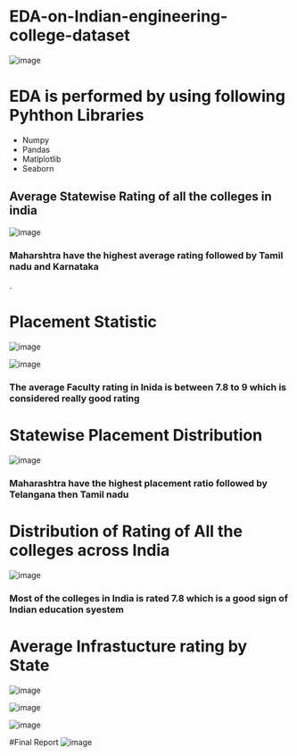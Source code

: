 # EDA-on-Indian-engineering-college-dataset


![image](https://github.com/tawhid1204/EDA-on-Indian-engineering-college-dataset/assets/141393094/af2f9909-b386-4c64-9504-b1249f8817f2)
# EDA is performed by using following Pyhthon Libraries
- Numpy
- Pandas
- Matlplotlib
- Seaborn
## Average Statewise Rating of all the colleges in india  
![image](https://github.com/tawhid1204/EDA-on-Indian-engineering-college-dataset/assets/141393094/de6d3beb-166c-4f8e-a714-07242f8ac574)
### Maharshtra have the highest average rating followed by Tamil nadu and Karnataka  
.

# Placement Statistic
![image](https://github.com/tawhid1204/EDA-on-Indian-engineering-college-dataset/assets/141393094/1f1a4059-d4cd-43a8-b679-3cb4b688641e)

![image](https://github.com/tawhid1204/EDA-on-Indian-engineering-college-dataset/assets/141393094/c55ea2e2-24e2-4ce1-ae50-d6291926744b)
### The average Faculty rating in Inida is between 7.8 to 9 which is considered really good rating
# Statewise Placement Distribution
![image](https://github.com/tawhid1204/EDA-on-Indian-engineering-college-dataset/assets/141393094/aa38ed57-bd94-4ea0-b724-a5f476f8044d)
### Maharashtra have the highest placement ratio followed by Telangana then Tamil nadu

# Distribution of Rating of All the colleges across India

![image](https://github.com/tawhid1204/EDA-on-Indian-engineering-college-dataset/assets/141393094/8c52164e-a41c-4f17-af36-ef20f00fc3b2)
### Most of the colleges in India is rated 7.8 which is a good sign of Indian education syestem 
# Average Infrastucture rating by State
![image](https://github.com/tawhid1204/EDA-on-Indian-engineering-college-dataset/assets/141393094/513eec66-fb8f-4678-bbb5-0e41898dc781)

![image](https://github.com/tawhid1204/EDA-on-Indian-engineering-college-dataset/assets/141393094/6480d6be-4046-40da-8421-9a1275dd8af5)

![image](https://github.com/tawhid1204/EDA-on-Indian-engineering-college-dataset/assets/141393094/34b15f95-0f62-4bc7-b383-687c22c2682e)

#Final Report
![image](https://github.com/tawhid1204/EDA-on-Indian-engineering-college-dataset/assets/141393094/09edcd0e-65df-48c8-95be-df3a6b4b6845)
